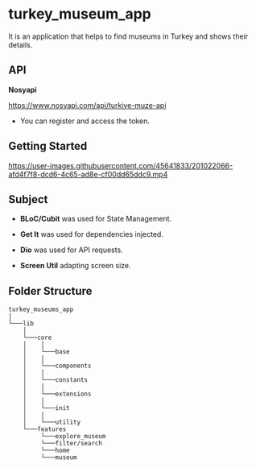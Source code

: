 # turkey_museum_app

It is an application that helps to find museums in Turkey and shows their details.


## API

**Nosyapi**

https://www.nosyapi.com/api/turkiye-muze-api
- You can register and access the token.


## Getting Started

https://user-images.githubusercontent.com/45641833/201022066-afd4f7f8-dcd6-4c65-ad8e-cf00dd65ddc9.mp4


## Subject

- **BLoC/Cubit** was used for State Management.

- **Get It** was used for dependencies injected.

- **Dio** was used for API requests.

- **Screen Util** adapting screen size.


## Folder Structure

```
turkey_museums_app
│   
└───lib
    │
    └───core
    │    │    
    │    └───base
    │    │
    │    └───components
    │    │    
    │    └───constants
    │    │
    │    └───extensions
    │    │
    │    └───init
    │    │
    │    └───utility
    └───features
         └───explore_museum
         └───filter/search
         └───home
         └───museum
```
